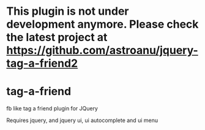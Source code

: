 This plugin is not under development anymore. Please check the latest project at https://github.com/astroanu/jquery-tag-a-friend2
====

tag-a-friend
============

fb like tag a friend plugin for JQuery

Requires jquery, and jquery ui, ui autocomplete and ui menu

